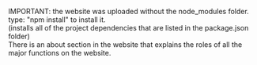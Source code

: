 IMPORTANT: the website was uploaded without the node_modules folder. type: "npm install" to install it.  
  (installs all of the project dependencies that are listed in the package.json folder)  
  There is an about section in the website that explains the roles of all the major functions on the website.  
